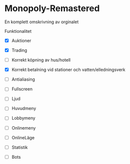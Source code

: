 # Monopoly-Remastered

En komplett omskrivning av orginalet

Funktionalitet
- [x] Auktioner
- [x] Trading
- [ ] Korrekt köpning av hus/hotell
- [x] Korrekt betalning vid stationer och vatten/elledningsverk
- [ ] Antialiasing
- [ ] Fullscreen
- [ ] Ljud
- [ ] Huvudmeny
- [ ] Lobbymeny
- [ ] Onlinemeny
- [ ] OnlineLäge
- [ ] Statistik
- [ ] Bots

